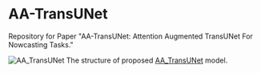 # AA-TransUNet
Repository for Paper "AA-TransUNet: Attention Augmented TransUNet For Nowcasting Tasks."


![AA_TransUNet](https://user-images.githubusercontent.com/67627410/149968662-d3a732b3-b0b9-4285-84f4-a5e6995d7e8a.png)
The structure of proposed [AA_TransUNet](https://github.com/YangYimin98/AA-TransUNet/blob/main/AA_TransUNet.png) model.
